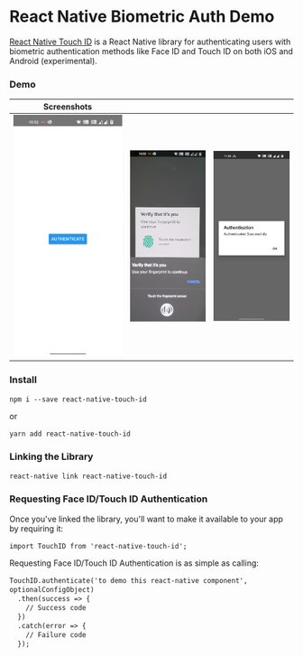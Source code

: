 # React Native Biometric Auth Demo

[React Native Touch ID](https://www.npmjs.com/package/react-native-touch-id) is a React Native library for authenticating users with biometric authentication methods like Face ID and Touch ID on both iOS and Android (experimental).

### Demo

| Screenshots |  |  | 
|:---:|:---:|:---:|
| ![screenshtot](demo/Screenshot1.jpg) | ![screenshtot](demo/Screenshot2.jpg) | ![screenshtot](demo/Screenshot3.jpg) |


### Install

```
npm i --save react-native-touch-id
```

or

```
yarn add react-native-touch-id
```

### Linking the Library

```
react-native link react-native-touch-id
```

### Requesting Face ID/Touch ID Authentication

Once you've linked the library, you'll want to make it available to your app by requiring it:

```
import TouchID from 'react-native-touch-id';
```

Requesting Face ID/Touch ID Authentication is as simple as calling:

```
TouchID.authenticate('to demo this react-native component', optionalConfigObject)
  .then(success => {
    // Success code
  })
  .catch(error => {
    // Failure code
  });
```

